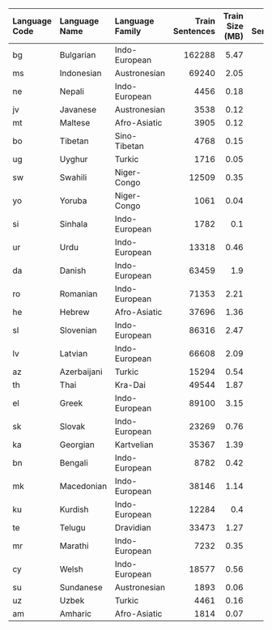 | Language Code   | Language Name   | Language Family   |   Train Sentences |   Train Size (MB) |   Val Sentences |   Val Size (MB) |   Test Sentences |   Test Size (MB) |
|:----------------|:----------------|:------------------|------------------:|------------------:|----------------:|----------------:|-----------------:|-----------------:|
| bg              | Bulgarian       | Indo-European     |            162288 |              5.47 |           20286 |            0.68 |            20286 |             0.68 |
| ms              | Indonesian      | Austronesian      |             69240 |              2.05 |            8655 |            0.26 |             8655 |             0.26 |
| ne              | Nepali          | Indo-European     |              4456 |              0.18 |             557 |            0.02 |              558 |             0.02 |
| jv              | Javanese        | Austronesian      |              3538 |              0.12 |             442 |            0.02 |              443 |             0.02 |
| mt              | Maltese         | Afro-Asiatic      |              3905 |              0.12 |             488 |            0.02 |              489 |             0.02 |
| bo              | Tibetan         | Sino-Tibetan      |              4768 |              0.15 |             596 |            0.02 |              597 |             0.02 |
| ug              | Uyghur          | Turkic            |              1716 |              0.05 |             214 |            0.01 |              215 |             0.01 |
| sw              | Swahili         | Niger-Congo       |             12509 |              0.35 |            1564 |            0.04 |             1564 |             0.04 |
| yo              | Yoruba          | Niger-Congo       |              1061 |              0.04 |             133 |            0.01 |              133 |             0.01 |
| si              | Sinhala         | Indo-European     |              1782 |              0.1  |             223 |            0.01 |              223 |             0.01 |
| ur              | Urdu            | Indo-European     |             13318 |              0.46 |            1665 |            0.06 |             1665 |             0.06 |
| da              | Danish          | Indo-European     |             63459 |              1.9  |            7932 |            0.24 |             7933 |             0.24 |
| ro              | Romanian        | Indo-European     |             71353 |              2.21 |            8919 |            0.27 |             8920 |             0.28 |
| he              | Hebrew          | Afro-Asiatic      |             37696 |              1.36 |            4712 |            0.17 |             4712 |             0.17 |
| sl              | Slovenian       | Indo-European     |             86316 |              2.47 |           10789 |            0.31 |            10790 |             0.31 |
| lv              | Latvian         | Indo-European     |             66608 |              2.09 |            8326 |            0.26 |             8326 |             0.26 |
| az              | Azerbaijani     | Turkic            |             15294 |              0.54 |            1912 |            0.07 |             1912 |             0.07 |
| th              | Thai            | Kra-Dai           |             49544 |              1.87 |            6193 |            0.24 |             6193 |             0.23 |
| el              | Greek           | Indo-European     |             89100 |              3.15 |           11137 |            0.39 |            11138 |             0.4  |
| sk              | Slovak          | Indo-European     |             23269 |              0.76 |            2909 |            0.09 |             2909 |             0.09 |
| ka              | Georgian        | Kartvelian        |             35367 |              1.39 |            4421 |            0.18 |             4421 |             0.17 |
| bn              | Bengali         | Indo-European     |              8782 |              0.42 |            1098 |            0.05 |             1098 |             0.05 |
| mk              | Macedonian      | Indo-European     |             38146 |              1.14 |            4768 |            0.14 |             4769 |             0.14 |
| ku              | Kurdish         | Indo-European     |             12284 |              0.4  |            1535 |            0.05 |             1536 |             0.05 |
| te              | Telugu          | Dravidian         |             33473 |              1.27 |            4184 |            0.16 |             4185 |             0.16 |
| mr              | Marathi         | Indo-European     |              7232 |              0.35 |             904 |            0.04 |              904 |             0.04 |
| cy              | Welsh           | Indo-European     |             18577 |              0.56 |            2322 |            0.07 |             2323 |             0.07 |
| su              | Sundanese       | Austronesian      |              1893 |              0.06 |             237 |            0.01 |              237 |             0.01 |
| uz              | Uzbek           | Turkic            |              4461 |              0.16 |             558 |            0.02 |              558 |             0.02 |
| am              | Amharic         | Afro-Asiatic      |              1814 |              0.07 |             227 |            0.01 |              227 |             0.01 |